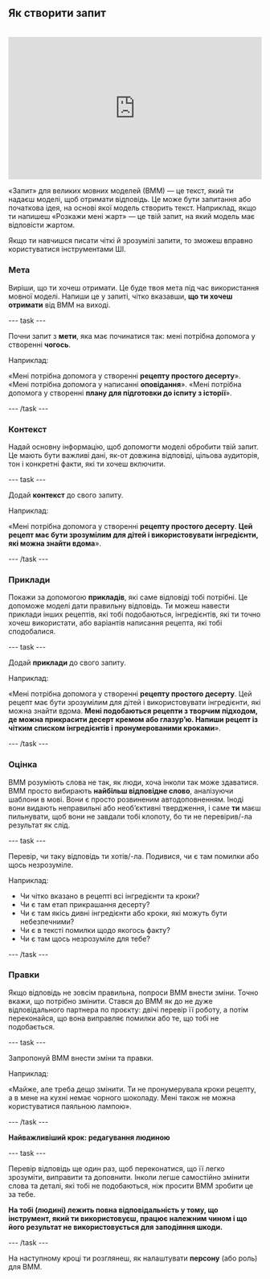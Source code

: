 ## Як створити запит

<html>
<br>
  <div style="position: relative; overflow: hidden; padding-top: 56.25%;">
    <iframe style="position: absolute; top: 0; left: 0; right: 0; width: 100%; height: 100%; border: none;" src="https://www.youtube.com/embed/bRkeVdvYcTU?rel=0&cc_load_policy=1" allowfullscreen allow="accelerometer; autoplay; clipboard-write; encrypted-media; gyroscope; picture-in-picture; web-share">
    </iframe>
  </div>
</html>

«Запит» для великих мовних моделей (ВММ) — це текст, який ти надаєш моделі, щоб отримати відповідь. Це може бути запитання або початкова ідея, на основі якої модель створить текст. Наприклад, якщо ти напишеш «Розкажи мені жарт» — це твій запит, на який модель має відповісти жартом.

Якщо ти навчишся писати чіткі й зрозумілі запити, то зможеш вправно користуватися інструментами ШІ.

### Мета

Виріши, що ти хочеш отримати. Це буде твоя мета під час використання мовної моделі. Напиши це у запиті, чітко вказавши, **що ти хочеш отримати** від ВММ на виході.

\--- task ---

Почни запит з **мети**, яка має починатися так: мені потрібна допомога у створенні **чогось**.

Наприклад:

«Мені потрібна допомога у створенні **рецепту простого десерту**».
«Мені потрібна допомога у написанні **оповідання**».
«Мені потрібна допомога у створенні **плану для підготовки до іспиту з історії**».

\--- /task ---

### Контекст

Надай основну інформацію, щоб допомогти моделі обробити твій запит. Це мають бути важливі дані, як-от довжина відповіді, цільова аудиторія, тон і конкретні факти, які ти хочеш включити.

\--- task ---

Додай **контекст** до свого запиту.

Наприклад:

«Мені потрібна допомога у створенні **рецепту простого десерту**. **Цей рецепт має бути зрозумілим для дітей і використовувати інгредієнти, які можна знайти вдома**».

\--- /task ---

### Приклади

Покажи за допомогою **прикладів**, які саме відповіді тобі потрібні. Це допоможе моделі дати правильну відповідь. Ти можеш навести приклади інших рецептів, які тобі подобаються, інгредієнтів, які ти точно хочеш використати, або варіантів написання рецепта, які тобі сподобалися.

\--- task ---

Додай **приклади** до свого запиту.

Наприклад:

«Мені потрібна допомога у створенні **рецепту простого десерту**. Цей рецепт має бути зрозумілим для дітей і використовувати інгредієнти, які можна знайти вдома. **Мені подобаються рецепти з творчим підходом, де можна прикрасити десерт кремом або глазурʼю. Напиши рецепт із чітким списком інгредієнтів і пронумерованими кроками**».

\--- /task ---

### Оцінка

ВММ розуміють слова не так, як люди, хоча інколи так може здаватися. ВММ просто вибирають **найбільш відповідне слово**, аналізуючи шаблони в мові. Вони є просто розвиненим автодоповненням. Іноді вони видають неправильні або необʼєктивні твердження, і саме **ти** маєш пильнувати, щоб вони не завдали тобі клопоту, бо ти не перевірив/-ла результат як слід.

\--- task ---

Перевір, чи таку відповідь ти хотів/-ла. Подивися, чи є там помилки або щось незрозуміле.

Наприклад:

- Чи чітко вказано в рецепті всі інгредієнти та кроки?
- Чи є там етап прикрашання десерту?
- Чи є там якісь дивні інгредієнти або кроки, які можуть бути небезпечними?
- Чи є в тексті помилки щодо якогось факту?
- Чи є там щось незрозуміле для тебе?

\--- /task ---

### Правки

Якщо відповідь не зовсім правильна, попроси ВММ внести зміни. Точно вкажи, що потрібно змінити. Стався до ВММ як до не дуже відповідального партнера по проєкту: двічі перевір її роботу, а потім переконайся, що вона виправляє помилки або те, що тобі не подобається.

\--- task ---

Запропонуй ВММ внести зміни та правки.

Наприклад:

«Майже, але треба дещо змінити. Ти не пронумерувала кроки рецепту, а в мене на кухні немає чорного шоколаду. Мені також не можна користуватися паяльною лампою».

\--- /task ---

**Найважливіший крок: редагування людиною**

\--- task ---

Перевір відповідь ще один раз, щоб переконатися, що її легко зрозуміти, виправити та доповнити. Інколи легше самостійно змінити слова та деталі, які тобі не подобаються, ніж просити ВММ зробити це за тебе.

**На тобі (людині) лежить повна відповідальність у тому, що інструмент, який ти використовуєш, працює належним чином і що його результат не використовується для заподіяння шкоди.**

\--- /task ---

На наступному кроці ти розглянеш, як налаштувати **персону** (або роль) для ВММ.
